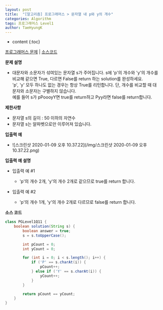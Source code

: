 ```yaml
---
layout: post
title:  "[알고리즘] 프로그래머스 > 문자열 내 p와 y의 개수"
categories: Algorithm
tags: 프로그래머스 Level1
author: TaeHyungK
---
```


* content
{:toc}

[프로그래머스 문제](https://programmers.co.kr/learn/courses/30/lessons/12916) | [소스코드](https://github.com/TaeHyungK/algorithm/blob/master/src/programmers/level1/PGLevel1Q11.java) 

**문제 설명**

  - 대문자와 소문자가 섞여있는 문자열 s가 주어집니다. s에 'p'의 개수와 'y'의 개수를 비교해 같으면 True, 다르면 False를 return 하는 solution를 완성하세요. 
  <br>'p', 'y' 모두 하나도 없는 경우는 항상 True를 리턴합니다. 단, 개수를 비교할 때 대문자와 소문자는 구별하지 않습니다.
  <br>예를 들어 s가 pPoooyY면 true를 return하고 Pyy라면 false를 return합니다.

**제한사항**

 - 문자열 s의 길이 : 50 이하의 자연수
 - 문자열 s는 알파벳으로만 이루어져 있습니다.

**입출력 예**
- ![스크린샷 2020-01-09 오후 10.37.22](/img/스크린샷 2020-01-09 오후 10.37.22.png)


**입출력 예 설명**

- 입출력 예 #1
  - 'p'의 개수 2개, 'y'의 개수 2개로 같으므로 true를 return 합니다.

- 입출력 예 #2
  - 'p'의 개수 1개, 'y'의 개수 2개로 다르므로 false를 return 합니다.
  
**소스 코드**

```java
class PGLevel1Q11 {
    boolean solution(String s) {
        boolean answer = true;
        s = s.toUpperCase();

        int pCount = 0;
        int yCount = 0;

        for (int i = 0; i < s.length(); i++) {
            if ('P' == s.charAt(i)) {
                pCount++;
            } else if ('Y' == s.charAt(i)) {
                yCount++;
            }
        }

        return pCount == yCount;
    }
}
```